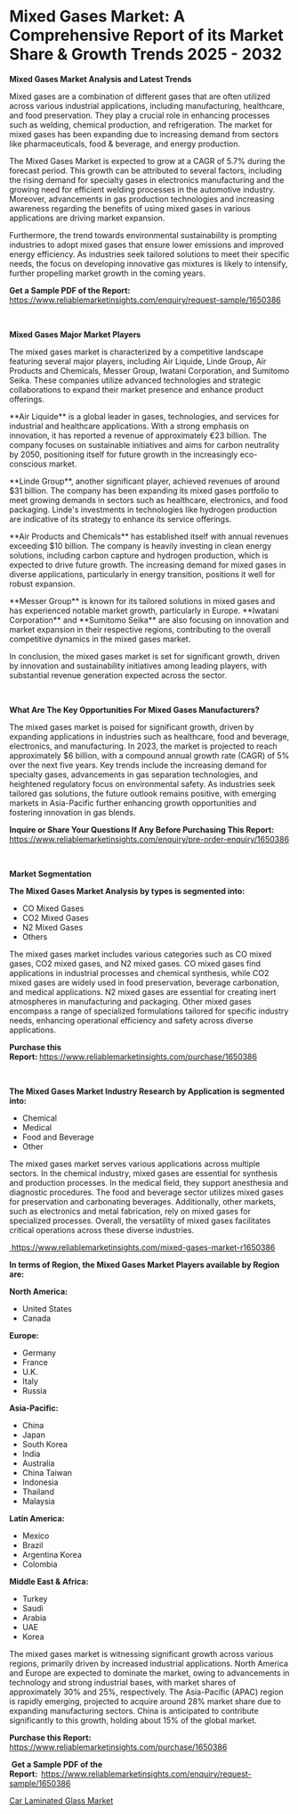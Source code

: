 <p><h1>Mixed Gases Market: A Comprehensive Report of its Market Share & Growth Trends 2025 - 2032</h1></p><p><strong>Mixed Gases Market Analysis and Latest Trends</strong></p>
<p><p>Mixed gases are a combination of different gases that are often utilized across various industrial applications, including manufacturing, healthcare, and food preservation. They play a crucial role in enhancing processes such as welding, chemical production, and refrigeration. The market for mixed gases has been expanding due to increasing demand from sectors like pharmaceuticals, food & beverage, and energy production.</p><p>The Mixed Gases Market is expected to grow at a CAGR of 5.7% during the forecast period. This growth can be attributed to several factors, including the rising demand for specialty gases in electronics manufacturing and the growing need for efficient welding processes in the automotive industry. Moreover, advancements in gas production technologies and increasing awareness regarding the benefits of using mixed gases in various applications are driving market expansion. </p><p>Furthermore, the trend towards environmental sustainability is prompting industries to adopt mixed gases that ensure lower emissions and improved energy efficiency. As industries seek tailored solutions to meet their specific needs, the focus on developing innovative gas mixtures is likely to intensify, further propelling market growth in the coming years.</p></p>
<p><strong>Get a Sample PDF of the Report:&nbsp;</strong> <a href="https://www.reliablemarketinsights.com/enquiry/request-sample/1650386?utm_campaign=3551&utm_medium=2&utm_source=Github&utm_content=ia&utm_term=31032025&utm_id=mixed-gases">https://www.reliablemarketinsights.com/enquiry/request-sample/1650386</a></p>
<p>&nbsp;</p>
<p><strong>Mixed Gases Major Market Players</strong></p>
<p><p>The mixed gases market is characterized by a competitive landscape featuring several major players, including Air Liquide, Linde Group, Air Products and Chemicals, Messer Group, Iwatani Corporation, and Sumitomo Seika. These companies utilize advanced technologies and strategic collaborations to expand their market presence and enhance product offerings.</p><p>**Air Liquide** is a global leader in gases, technologies, and services for industrial and healthcare applications. With a strong emphasis on innovation, it has reported a revenue of approximately €23 billion. The company focuses on sustainable initiatives and aims for carbon neutrality by 2050, positioning itself for future growth in the increasingly eco-conscious market.</p><p>**Linde Group**, another significant player, achieved revenues of around $31 billion. The company has been expanding its mixed gases portfolio to meet growing demands in sectors such as healthcare, electronics, and food packaging. Linde's investments in technologies like hydrogen production are indicative of its strategy to enhance its service offerings.</p><p>**Air Products and Chemicals** has established itself with annual revenues exceeding $10 billion. The company is heavily investing in clean energy solutions, including carbon capture and hydrogen production, which is expected to drive future growth. The increasing demand for mixed gases in diverse applications, particularly in energy transition, positions it well for robust expansion.</p><p>**Messer Group** is known for its tailored solutions in mixed gases and has experienced notable market growth, particularly in Europe. **Iwatani Corporation** and **Sumitomo Seika** are also focusing on innovation and market expansion in their respective regions, contributing to the overall competitive dynamics in the mixed gases market.</p><p>In conclusion, the mixed gases market is set for significant growth, driven by innovation and sustainability initiatives among leading players, with substantial revenue generation expected across the sector.</p></p>
<p>&nbsp;</p>
<p><strong>What Are The Key Opportunities For Mixed Gases Manufacturers?</strong></p>
<p><p>The mixed gases market is poised for significant growth, driven by expanding applications in industries such as healthcare, food and beverage, electronics, and manufacturing. In 2023, the market is projected to reach approximately $6 billion, with a compound annual growth rate (CAGR) of 5% over the next five years. Key trends include the increasing demand for specialty gases, advancements in gas separation technologies, and heightened regulatory focus on environmental safety. As industries seek tailored gas solutions, the future outlook remains positive, with emerging markets in Asia-Pacific further enhancing growth opportunities and fostering innovation in gas blends.</p></p>
<p><strong>Inquire or Share Your Questions If Any Before Purchasing This Report:</strong> <a href="https://www.reliablemarketinsights.com/enquiry/pre-order-enquiry/1650386?utm_campaign=3551&utm_medium=2&utm_source=Github&utm_content=ia&utm_term=31032025&utm_id=mixed-gases">https://www.reliablemarketinsights.com/enquiry/pre-order-enquiry/1650386</a></p>
<p>&nbsp;</p>
<p><strong>Market Segmentation</strong></p>
<p><strong>The Mixed Gases Market Analysis by types is segmented into:</strong></p>
<p><ul><li>CO Mixed Gases</li><li>CO2 Mixed Gases</li><li>N2 Mixed Gases</li><li>Others</li></ul></p>
<p><p>The mixed gases market includes various categories such as CO mixed gases, CO2 mixed gases, and N2 mixed gases. CO mixed gases find applications in industrial processes and chemical synthesis, while CO2 mixed gases are widely used in food preservation, beverage carbonation, and medical applications. N2 mixed gases are essential for creating inert atmospheres in manufacturing and packaging. Other mixed gases encompass a range of specialized formulations tailored for specific industry needs, enhancing operational efficiency and safety across diverse applications.</p></p>
<p><strong>Purchase this Report:&nbsp;</strong><a href="https://www.reliablemarketinsights.com/purchase/1650386?utm_campaign=3551&utm_medium=2&utm_source=Github&utm_content=ia&utm_term=31032025&utm_id=mixed-gases">https://www.reliablemarketinsights.com/purchase/1650386</a></p>
<p>&nbsp;</p>
<p><strong>The Mixed Gases Market Industry Research by Application is segmented into:</strong></p>
<p><ul><li>Chemical</li><li>Medical</li><li>Food and Beverage</li><li>Other</li></ul></p>
<p><p>The mixed gases market serves various applications across multiple sectors. In the chemical industry, mixed gases are essential for synthesis and production processes. In the medical field, they support anesthesia and diagnostic procedures. The food and beverage sector utilizes mixed gases for preservation and carbonating beverages. Additionally, other markets, such as electronics and metal fabrication, rely on mixed gases for specialized processes. Overall, the versatility of mixed gases facilitates critical operations across these diverse industries.</p></p>
<p><a href="https://www.reliablemarketinsights.com/mixed-gases-market-r1650386?utm_campaign=3551&utm_medium=2&utm_source=Github&utm_content=ia&utm_term=31032025&utm_id=mixed-gases">&nbsp;https://www.reliablemarketinsights.com/mixed-gases-market-r1650386</a></p>
<p><strong>In terms of Region, the Mixed Gases Market Players available by Region are:</strong></p>
<p>
    <p> <strong> North America: </strong>
        <ul>
            <li>United States</li>
            <li>Canada</li>
        </ul>
        </p> 
    <p> <strong> Europe: </strong>
        <ul>
            <li>Germany</li>
            <li>France</li>
            <li>U.K.</li>
            <li>Italy</li>
            <li>Russia</li>
        </ul>
        </p> 
    <p> <strong> Asia-Pacific: </strong>
        <ul>
            <li>China</li>
            <li>Japan</li>
            <li>South Korea</li>
            <li>India</li>
            <li>Australia</li>
            <li>China Taiwan</li>
            <li>Indonesia</li>
            <li>Thailand</li>
            <li>Malaysia</li>
        </ul>
        </p> 
    <p> <strong> Latin America: </strong>
        <ul>
            <li>Mexico</li>
            <li>Brazil</li>
            <li>Argentina Korea</li>
            <li>Colombia</li>
        </ul>
        </p> 
    <p> <strong> Middle East & Africa: </strong>
        <ul>
            <li>Turkey</li>
            <li>Saudi</li>
            <li>Arabia</li>
            <li>UAE</li>
            <li>Korea</li>
        </ul>
    </p>
    </p>
<p><p>The mixed gases market is witnessing significant growth across various regions, primarily driven by increased industrial applications. North America and Europe are expected to dominate the market, owing to advancements in technology and strong industrial bases, with market shares of approximately 30% and 25%, respectively. The Asia-Pacific (APAC) region is rapidly emerging, projected to acquire around 28% market share due to expanding manufacturing sectors. China is anticipated to contribute significantly to this growth, holding about 15% of the global market.</p></p>
<p><strong>Purchase this Report: </strong><a href="https://www.reliablemarketinsights.com/purchase/1650386?utm_campaign=3551&utm_medium=2&utm_source=Github&utm_content=ia&utm_term=31032025&utm_id=mixed-gases">https://www.reliablemarketinsights.com/purchase/1650386</a></p>
<p>&nbsp;<strong>Get a Sample PDF of the Report:&nbsp;&nbsp;</strong><a href="https://www.reliablemarketinsights.com/enquiry/request-sample/1650386?utm_campaign=3551&utm_medium=2&utm_source=Github&utm_content=ia&utm_term=31032025&utm_id=mixed-gases">https://www.reliablemarketinsights.com/enquiry/request-sample/1650386</a></p>
<p><strong></strong></p>
<p><p><a href="https://github.com/dibesnayee/Market-Research-Report-List-1/blob/main/car-laminated-glass-market.md?utm_campaign=3551&utm_medium=2&utm_source=Github&utm_content=ia&utm_term=31032025&utm_id=mixed-gases">Car Laminated Glass Market</a></p></p>